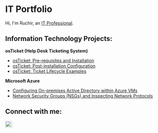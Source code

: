# IT Portfolio

Hi, I'm Ruchir, an [IT Professional](https://linkedin.com/in/RuchirChawdhry).

## Information Technology Projects:

**osTicket (Help Desk Ticketing System)**
- [osTicket: Pre-requisites and Installation](https://github.com/RuchirChawdhry/IT/osticket/osticket-prereqs)
- [osTicket: Post-installation Configuration](https://github.com/RuchirChawdhry/IT/osticket/post-install-config)
- [osTicket: Ticket Lifecycle Examples](https://github.com/RuchirChawdhry/IT/osticket/ticket-lifecycle)

**Microsoft Azure**
- [Configuring On-premises Active Directory within Azure VMs](https://github.com/RuchirChawdhry/IT/Azure/configure-ad)
- [Network Security Groups (NSGs) and Inspecting Network Protocols](https://github.com/RuchirChawdhry/IT/Azure/azure-network-protocols)

## Connect with me:
[<img align="left" alt="Ruchir | LinkedIn" width="22px" src="https://cdn.jsdelivr.net/npm/simple-icons@v3/icons/linkedin.svg" />][linkedin]

[linkedin]: https://linkedin.com/in/RuchirChawdhry
